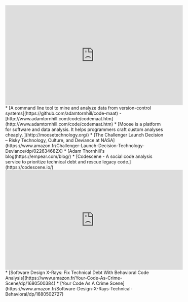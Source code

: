 <iframe width="560" height="315" src="https://www.youtube.com/embed/SdUewLCHWvU" frameborder="0" allow="autoplay; encrypted-media" allowfullscreen></iframe>
* [A command line tool to mine and analyze data from version-control systems](https://github.com/adamtornhill/code-maat) - [http://www.adamtornhill.com/code/codemaat.htm](http://www.adamtornhill.com/code/codemaat.htm)
* [Moose is a platform for software and data analysis. It helps programmers craft custom analyses cheaply. ](http://moosetechnology.org/)
* [The Challenger Launch Decision – Risky Technology, Culture, and Deviance at NASA](https://www.amazon.fr/Challenger-Launch-Decision-Technology-Deviance/dp/022634682X)
* [Adam Thornhill's blog(https://empear.com/blog/)
* [Codescene - A social code analysis service to prioritize technical debt and rescue legacy code.](https://codescene.io/)
<iframe width="560" height="315" src="https://www.youtube.com/embed/SWFwPkgLcpo" frameborder="0" allow="autoplay; encrypted-media" allowfullscreen></iframe>
* [Software Design X-Rays: Fix Technical Debt With Behavioral Code Analysis](https://www.amazon.fr/Your-Code-As-Crime-Scene/dp/1680500384)
* [Your Code As A Crime Scene](https://www.amazon.fr/Software-Design-X-Rays-Technical-Behavioral/dp/1680502727)
